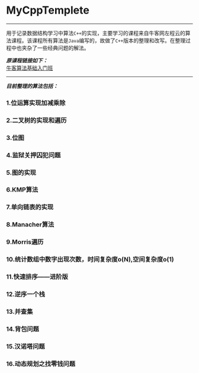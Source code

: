 # MyCppTemplete  
***********
用于记录数据结构学习中算法`C++`的实现，主要学习的课程来自牛客网左程云的算法课程。该课程所有算法是`Java`编写的，故做了`C++`版本的整理和改写。在整理过程中也夹杂了一些经典问题的解法。  
  
***原课程链接如下：***  
[牛客算法基础入门班](https://www.nowcoder.com/courses/semester/2020algorithm-base/"牛客算法基础入门班")  
***********
***目前整理的算法包括：***  
### 1.位运算实现加减乘除
### 2.二叉树的实现和遍历
### 3.位图
### 4.监狱关押囚犯问题
### 5.图的实现
### 6.KMP算法
### 7.单向链表的实现
### 8.Manacher算法
### 9.Morris遍历
### 10.统计数组中数字出现次数，时间复杂度o(N),空间复杂度o(1)
### 11.快速排序——进阶版
### 12.逆序一个栈
### 13.并查集
### 14.背包问题
### 15.汉诺塔问题
### 16.动态规划之找零钱问题
